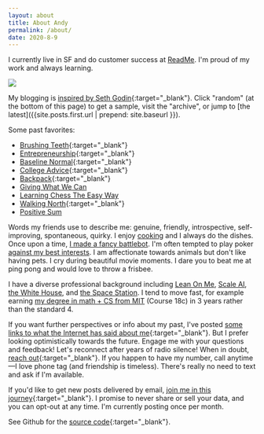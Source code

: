 ```yaml
---
layout: about
title: About Andy
permalink: /about/
date: 2020-8-9
---
```


I currently live in SF and do customer success at [ReadMe](https://andytrattner.com/March-2020.html). I'm proud of my work and always learning.

![](/img/headshot.png#S)

My blogging is [inspired by Seth Godin](https://seths.blog/2019/06/writing-not-plastics-not-wall-street/){:target="_blank"}. Click "random" (at the bottom of this page) to get a sample, visit the "archive", or jump to [the latest]({{site.posts.first.url | prepend: site.baseurl }}).

Some past favorites:
- [Brushing Teeth](https://andytrattner.com/brushing-teeth.html){:target="_blank"}
- [Entrepreneurship](https://andytrattner.com/entrepreneurship.html){:target="_blank"}
- [Baseline Normal](https://andytrattner.com/normal.html){:target="_blank"}
- [College Advice](https://andytrattner.com/college-advice.html){:target="_blank"}
- [Backpack](https://andytrattner.com/backpack.html){:target="_blank"}
- [Giving What We Can](https://andytrattner.com/giving-what-we-can.html)
- [Learning Chess The Easy Way](https://andytrattner.com/chess-the-easy-way.html)
- [Walking North](
https://andytrattner.com/walking-north.html){:target="_blank"}
- [Positive Sum](https://andytrattner.com/positive-sum.html)

Words my friends use to describe me: genuine, friendly, introspective, self-improving, spontaneous, quirky. I enjoy [cooking](https://github.com/trattner/atratt/blob/master/_posts/2019-1-31-food.md) and I always do the dishes. Once upon a time, [I made a fancy battlebot](https://github.com/trattner/atratt/blob/master/_posts/2019-1-31-battlebot.md). I'm often tempted to play poker [against my best interests](https://github.com/trattner/atratt/blob/master/_posts/2019-1-25-poker-sim.md). I am affectionate towards animals but don't like having pets. I cry during beautiful movie moments. I dare you to beat me at ping pong and would love to throw a frisbee.

I have a diverse professional background including [Lean On Me](https://lean0n.me/), [Scale AI](https://andytrattner.com/Scale-AI.html), [the White House](https://blog.ed.gov/2017/07/the-ability-to-inspire/), and [the Space Station](https://ntrs.nasa.gov/citations/20160001341). I tend to move fast, for example earning [my degree in math + CS from MIT](/img/mit-diploma.png) (Course 18c) in 3 years rather than the standard 4.

If you want further perspectives or info about my past, I've posted [some links to what the Internet has said about me](https://andytrattner.com/February-2020.html#on-social-media-and-google){:target="_blank"}. But I prefer looking optimistically towards the future. Engage me with your questions and feedback! Let's reconnect after years of radio silence! When in doubt, [reach out](https://forms.gle/kwANcR9NaYDAHDD16){:target="_blank"}. If you happen to have my number, call anytime&mdash;I love phone tag (and friendship is timeless). There's really no need to text and ask if I'm available.

If you'd like to get new posts delivered by email, [join me in this journey](https://forms.gle/TngB7wUG2V2YVB6D9){:target="_blank"}. I promise to never share or sell your data, and you can opt-out at any time. I'm currently posting once per month.

See Github for the [source code](https://github.com/trattner/trattner.github.io/){:target="_blank"}.
